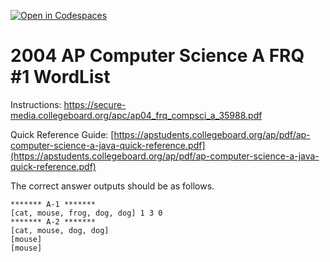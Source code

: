 [![Open in Codespaces](https://classroom.github.com/assets/launch-codespace-2972f46106e565e64193e422d61a12cf1da4916b45550586e14ef0a7c637dd04.svg)](https://classroom.github.com/open-in-codespaces?assignment_repo_id=19118225)
# 2004  AP Computer Science A FRQ #1 WordList

Instructions: https://secure-media.collegeboard.org/apc/ap04_frq_compsci_a_35988.pdf 


Quick Reference Guide:  [https://apstudents.collegeboard.org/ap/pdf/ap-computer-science-a-java-quick-reference.pdf](https://apstudents.collegeboard.org/ap/pdf/ap-computer-science-a-java-quick-reference.pdf) 


The correct answer outputs should be as follows.  
 

```
******* A-1 *******
[cat, mouse, frog, dog, dog] 1 3 0
******* A-2 *******
[cat, mouse, dog, dog]
[mouse]
[mouse]
```
